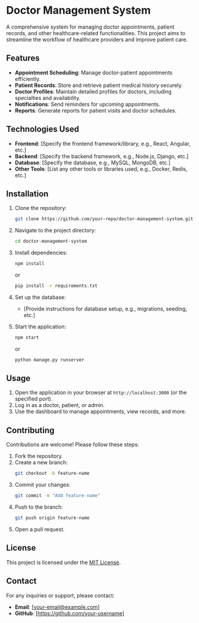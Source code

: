 # Doctor Management System

A comprehensive system for managing doctor appointments, patient records, and other healthcare-related functionalities. This project aims to streamline the workflow of healthcare providers and improve patient care.

## Features

- **Appointment Scheduling**: Manage doctor-patient appointments efficiently.
- **Patient Records**: Store and retrieve patient medical history securely.
- **Doctor Profiles**: Maintain detailed profiles for doctors, including specialties and availability.
- **Notifications**: Send reminders for upcoming appointments.
- **Reports**: Generate reports for patient visits and doctor schedules.

## Technologies Used

- **Frontend**: [Specify the frontend framework/library, e.g., React, Angular, etc.]
- **Backend**: [Specify the backend framework, e.g., Node.js, Django, etc.]
- **Database**: [Specify the database, e.g., MySQL, MongoDB, etc.]
- **Other Tools**: [List any other tools or libraries used, e.g., Docker, Redis, etc.]

## Installation

1. Clone the repository:
   ```bash
   git clone https://github.com/your-repo/doctor-management-system.git
   ```
2. Navigate to the project directory:
   ```bash
   cd doctor-management-system
   ```
3. Install dependencies:
   ```bash
   npm install
   ```
   or
   ```bash
   pip install -r requirements.txt
   ```
4. Set up the database:
   - [Provide instructions for database setup, e.g., migrations, seeding, etc.]

5. Start the application:
   ```bash
   npm start
   ```
   or
   ```bash
   python manage.py runserver
   ```

## Usage

1. Open the application in your browser at `http://localhost:3000` (or the specified port).
2. Log in as a doctor, patient, or admin.
3. Use the dashboard to manage appointments, view records, and more.

## Contributing

Contributions are welcome! Please follow these steps:

1. Fork the repository.
2. Create a new branch:
   ```bash
   git checkout -b feature-name
   ```
3. Commit your changes:
   ```bash
   git commit -m "Add feature-name"
   ```
4. Push to the branch:
   ```bash
   git push origin feature-name
   ```
5. Open a pull request.

## License

This project is licensed under the [MIT License](LICENSE).

## Contact

For any inquiries or support, please contact:

- **Email**: [your-email@example.com]
- **GitHub**: [https://github.com/your-username]

